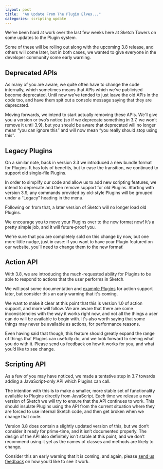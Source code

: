 ```yaml
---
layout: post
title:  "An Update From The Plugin Elves..."
categories: scripting update
---
```

We've been hard at work over the last few weeks here at Sketch Towers on some updates to the Plugin system.

Some of these will be rolling out along with the upcoming 3.8 release, and others will come later, but in both cases, we wanted to give everyone in the developer community some early warning.

## Deprecated APIs

As many of you are aware, we quite often have to change the code internally, which sometimes means that APIs which we’ve publicised become deprecated. Until now we’ve tended to just leave the old APIs in the code too, and have them spit out a console message saying that they are deprecated.

Moving forwards, we intend to start actually removing these APIs. We’ll give you a version or two’s notice (so if we deprecate something in 3.7, we won’t remove it until 3.9), but you should be aware that deprecated will no longer mean “you can ignore this” and will now mean “you really should stop using this”.


## Legacy Plugins

On a similar note, back in version 3.3 we introduced a new bundle format for Plugins. It has lots of benefits, but to ease the transition, we continued to support old single-file Plugins.

In order to simplify our code and allow us to add new scripting features, we intend to deprecate and then remove support for old Plugins. Starting with version 3.9, any commands provided by old-style Plugins will be grouped under a “Legacy” heading in the menu.

Following on from that, a later version of Sketch will no longer load old Plugins.

We encourage you to move your Plugins over to the new format now! It’s a pretty simple job, and it will future-proof you.

We're sure that you are completely sold on this change by now, but one more little nudge, just in case: if you want to have your Plugin featured on our website, you'll need to change them to the new format!


## Action API

With 3.8, we are introducing the much-requested ability for Plugins to be able to respond to actions that the user performs in Sketch.

We will post some documentation and [example Plugins](/example-plugins/) for action support later, but consider this an early warning that it's coming.

We want to make it clear at this point that this is version 1.0 of action support, and more will follow. We are aware that there are some inconsistencies with the way it works right now, and not all the things a user can do will be available to begin with. It's also worth saying that some things may never be available as actions, for performance reasons.

Even having said that though, this feature should greatly expand the range of things that Plugins can usefully do, and we look forward to seeing what you do with it. Please send us feedback on how it works for you, and what you’d like to see change.


## Scripting API

As a few of you may have noticed, we made a tentative step in 3.7 towards adding a JavaScript-only API which Plugins can call.

The intention with this is to make a smaller, more stable set of functionality available to Plugins directly from JavaScript. Each time we release a new version of Sketch we will try to ensure that the API continues to work. This should insulate Plugins using the API from the current situation where they are forced to use internal Sketch code, and then get broken when we change that code.

Version 3.8 does contain a slightly updated version of this, but we don’t consider it ready for prime-time, and it isn’t documented properly. The design of the API also definitely isn’t stable at this point, and we don’t recommend using it yet as the names of classes and methods are likely to change.

Consider this an early warning that it is coming, and again, please [send us feedback](mailto:developer@sketchapp.com) on how you’d like to see it work.
